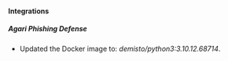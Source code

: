 #### Integrations
##### Agari Phishing Defense
- Updated the Docker image to: *demisto/python3:3.10.12.68714*.
